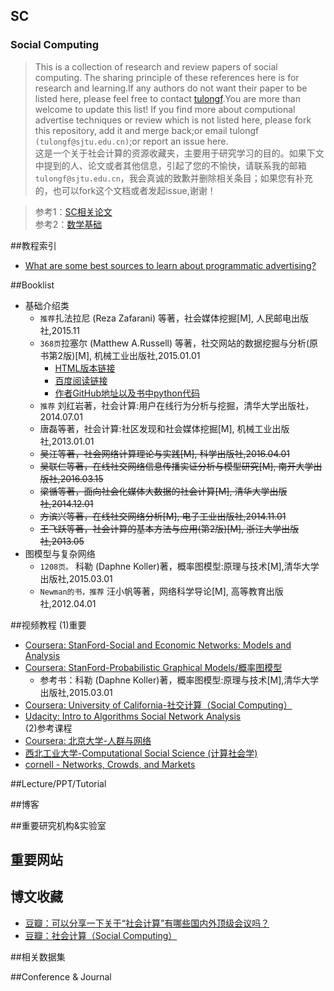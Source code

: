 ## SC<br>
### Social Computing
> This is a collection of research and review papers of social computing. The sharing principle of these references here is for research and learning.If any authors do not want their paper to be listed here, please feel free to contact [tulongf](https://github.com/Tulongf/).You are more than welcome to update this list! If you find more about computional advertise techniques or review which is not listed here, please fork this repository, add it and merge back;or email tulongf `(tulongf@sjtu.edu.cn)`;or report an issue here.<br> 
>这是一个关于社会计算的资源收藏夹，主要用于研究学习的目的。如果下文中提到的人、论文或者其他信息，引起了您的不愉快，请联系我的邮箱`tulongf@sjtu.edu.cn`，我会真诚的致歉并删除相关条目；如果您有补充的，也可以fork这个文档或者发起issue,谢谢！<br> 
        
>参考1：[SC相关论文](https://github.com/Tulongf/my-awesome-CA/blob/master/sc.md)<br> 
参考2：[数学基础](https://github.com/Tulongf/awesome-CA/blob/master/math/math.md)<br>

##教程索引
 * [What are some best sources to learn about programmatic advertising?](https://www.quora.com/What-are-some-best-sources-to-learn-about-programmatic-advertising)<br> 

 
##Booklist
* 基础介绍类
  * `推荐`扎法拉尼 (Reza Zafarani) 等著，社会媒体挖掘[M], 人民邮电出版社,2015.11
  * `368页`拉塞尔 (Matthew A.Russell)  等著，社交网站的数据挖掘与分析(原书第2版)[M], 机械工业出版社,2015.01.01
    * [HTML版本链接](http://citicbook.baidu.com/ebook/c4ba3b9f81c758f5f61f67e1)
    * [百度阅读链接](http://yuedu.baidu.com/ebook/c4ba3b9f81c758f5f61f67e1)
    * [作者GitHub地址以及书中python代码](https://github.com/ptwobrussell/Mining-the-Social-Web-2nd-Edition)
  * `推荐` 刘红岩著，社会计算:用户在线行为分析与挖掘，清华大学出版社，2014.07.01
  * 唐磊等著，社会计算:社区发现和社会媒体挖掘[M], 机械工业出版社,2013.01.01
  * ~~吴江等著，社会网络计算理论与实践[M],  科学出版社,2016.04.01~~
  * ~~吴联仁等著，在线社交网络信息传播实证分析与模型研究[M],  南开大学出版社,2016.03.15~~
  * ~~梁循等著，面向社会化媒体大数据的社会计算[M], 清华大学出版社,2014.12.01~~
  * ~~方滨兴等著，在线社交网络分析[M], 电子工业出版社,2014.11.01~~
  * ~~王飞跃等著，社会计算的基本方法与应用(第2版)[M], 浙江大学出版社,2013.05~~
* 图模型与复杂网络
  * `1208页。` 科勒 (Daphne Koller)著，概率图模型:原理与技术[M],清华大学出版社,2015.03.01
  * `Newman的书，推荐` 汪小帆等著，网络科学导论[M], 高等教育出版社,2012.04.01
  
##视频教程
(1)重要<br> 
* [Coursera: StanFord-Social and Economic Networks: Models and Analysis](https://www.coursera.org/learn/social-media-data-analytics)
* [Coursera: StanFord-Probabilistic Graphical Models/概率图模型](https://www.coursera.org/specializations/probabilistic-graphical-models)
  * 参考书：科勒 (Daphne Koller)著，概率图模型:原理与技术[M],清华大学出版社,2015.03.01
* [Coursera:  University of California-社交计算（Social Computing）](https://www.coursera.org/learn/social-computing)
* [Udacity: Intro to Algorithms Social Network Analysis](https://cn.udacity.com/course/intro-to-algorithms--cs215)<br> 
(2)参考课程
* [Coursera: 北京大学-人群与网络](https://www.coursera.org/learn/renqun-wangluo)
* [西北工业大学-Computational Social Science (计算社会学)](http://www.ayu.ics.keio.ac.jp/~bingo/course.html)
* [cornell - Networks, Crowds, and Markets](https://www.cs.cornell.edu/home/kleinber/networks-book/)


##Lecture/PPT/Tutorial


##博客


##重要研究机构&实验室


## 重要网站

 
## 博文收藏
* [豆瓣：可以分享一下关于“社会计算”有哪些国内外顶级会议吗？](https://www.douban.com/group/topic/33541638/)
* [豆瓣：社会计算（Social Computing）](https://www.douban.com/group/socialcomputing/)
 
##相关数据集


##Conference & Journal


